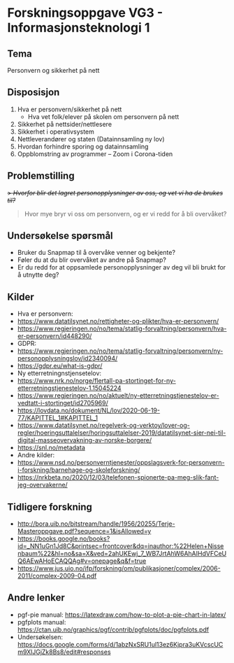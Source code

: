 # Forskningsoppgave VG3 - Informasjonsteknologi 1

## Tema

Personvern og sikkerhet på nett

## Disposisjon

1. Hva er personvern/sikkerhet på nett
   - Hva vet folk/elever på skolen om personvern på nett
2. Sikkerhet på nettsider/nettlesere
3. Sikkerhet i operativsystem
4. Nettleverandører og staten (Datainnsamling ny lov)
5. Hvordan forhindre sporing og datainnsamling
6. Oppblomstring av programmer – Zoom i Corona-tiden

## Problemstilling

~~> _Hvorfor blir det lagret personopplysninger av oss, og vet vi ha de brukes til?_~~
> Hvor mye bryr vi oss om personvern, og er vi redd for å bli overvåket?

## Undersøkelse spørsmål

- Bruker du Snapmap til å overvåke venner og bekjente?
- Føler du at du blir overvåket av andre på Snapmap?
- Er du redd for at oppsamlede personopplysninger av deg vil bli brukt for å utnytte deg?

## Kilder
- Hva er personvern:
- https://www.datatilsynet.no/rettigheter-og-plikter/hva-er-personvern/
- https://www.regjeringen.no/no/tema/statlig-forvaltning/personvern/hva-er-personvern/id448290/
- GDPR:
- https://www.regjeringen.no/no/tema/statlig-forvaltning/personvern/ny-personopplysningslov/id2340094/
- https://gdpr.eu/what-is-gdpr/
- Ny etterretningnstjensetelov:
- https://www.nrk.no/norge/flertall-pa-stortinget-for-ny-etterretningstjenestelov-1.15045224
- https://www.regjeringen.no/no/aktuelt/ny-etterretningstjenestelov-er-vedtatt-i-stortinget/id2705969/
- https://lovdata.no/dokument/NL/lov/2020-06-19-77/KAPITTEL_1#KAPITTEL_1
- https://www.datatilsynet.no/regelverk-og-verktoy/lover-og-regler/hoeringsuttalelser/horingsuttalelser-2019/datatilsynet-sier-nei-til-digital-masseovervakning-av-norske-borgere/
- https://snl.no/metadata
- Andre kilder:
- https://www.nsd.no/personverntjenester/oppslagsverk-for-personvern-i-forskning/barnehage-og-skoleforskning/
- https://nrkbeta.no/2020/12/03/telefonen-spionerte-pa-meg-slik-fant-jeg-overvakerne/

## Tidligere forskning

- http://bora.uib.no/bitstream/handle/1956/20255/Terje-Masteroppgave.pdf?sequence=1&isAllowed=y
- https://books.google.no/books?id=_NN1uGn1Jd8C&printsec=frontcover&dq=inauthor:%22Helen+Nissenbaum%22&hl=no&sa=X&ved=2ahUKEwj_7_WB7JrtAhW6AhAIHdVFCeUQ6AEwAHoECAQQAg#v=onepage&q&f=true
- https://www.jus.uio.no/ifp/forskning/om/publikasjoner/complex/2006-2011/complex-2009-04.pdf

## Andre lenker

- pgf-pie manual: https://latexdraw.com/how-to-plot-a-pie-chart-in-latex/
- pgfplots manual: https://ctan.uib.no/graphics/pgf/contrib/pgfplots/doc/pgfplots.pdf
- Undersøkelsen: https://docs.google.com/forms/d/1abzNxSRU1ul13ez6Kjpra3uKVcscUCm9XlJGjZk8Bs8/edit#responses
